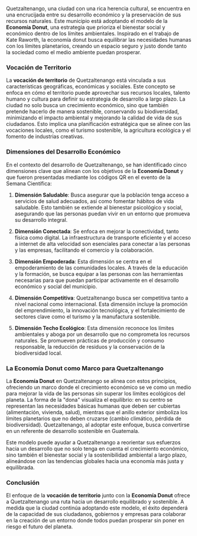 Quetzaltenango, una ciudad con una rica herencia cultural, se encuentra en una encrucijada entre su desarrollo económico y la preservación de sus recursos naturales. Este municipio está adoptando el modelo de la **Economía Donut**, una estrategia que prioriza el bienestar social y económico dentro de los límites ambientales. Inspirado en el trabajo de Kate Raworth, la economía donut busca equilibrar las necesidades humanas con los límites planetarios, creando un espacio seguro y justo donde tanto la sociedad como el medio ambiente puedan prosperar.

### Vocación de Territorio

La **vocación de territorio** de Quetzaltenango está vinculada a sus características geográficas, económicas y sociales. Este concepto se enfoca en cómo el territorio puede aprovechar sus recursos locales, talento humano y cultura para definir su estrategia de desarrollo a largo plazo. La ciudad no solo busca un crecimiento económico, sino que también pretende hacerlo de manera sostenible, conservando su biodiversidad, minimizando el impacto ambiental y mejorando la calidad de vida de sus ciudadanos. Esto implica una planificación estratégica que se alinee con las vocaciones locales, como el turismo sostenible, la agricultura ecológica y el fomento de industrias creativas.

### Dimensiones del Desarrollo Económico

En el contexto del desarrollo de Quetzaltenango, se han identificado cinco dimensiones clave que alinean con los objetivos de la **Economía Donut** y que fueron presentadas mediante los códigos QR en el evento de la Semana Científica:

1. **Dimensión Saludable**: Busca asegurar que la población tenga acceso a servicios de salud adecuados, así como fomentar hábitos de vida saludable. Esto también se extiende al bienestar psicológico y social, asegurando que las personas puedan vivir en un entorno que promueva su desarrollo integral.
    
2. **Dimensión Conectada**: Se enfoca en mejorar la conectividad, tanto física como digital. La infraestructura de transporte eficiente y el acceso a internet de alta velocidad son esenciales para conectar a las personas y las empresas, facilitando el comercio y la colaboración.
    
3. **Dimensión Empoderada**: Esta dimensión se centra en el empoderamiento de las comunidades locales. A través de la educación y la formación, se busca equipar a las personas con las herramientas necesarias para que puedan participar activamente en el desarrollo económico y social del municipio.
    
4. **Dimensión Competitiva**: Quetzaltenango busca ser competitiva tanto a nivel nacional como internacional. Esta dimensión incluye la promoción del emprendimiento, la innovación tecnológica, y el fortalecimiento de sectores clave como el turismo y la manufactura sostenible.
    
5. **Dimensión Techo Ecológico**: Esta dimensión reconoce los límites ambientales y aboga por un desarrollo que no comprometa los recursos naturales. Se promueven prácticas de producción y consumo responsable, la reducción de residuos y la conservación de la biodiversidad local.
    

### La Economía Donut como Marco para Quetzaltenango

La **Economía Donut** en Quetzaltenango se alinea con estos principios, ofreciendo un marco donde el crecimiento económico se ve como un medio para mejorar la vida de las personas sin superar los límites ecológicos del planeta. La forma de la "dona" visualiza el equilibrio: en su centro se representan las necesidades básicas humanas que deben ser cubiertas (alimentación, vivienda, salud), mientras que el anillo exterior simboliza los límites planetarios que no deben cruzarse (cambio climático, pérdida de biodiversidad). Quetzaltenango, al adoptar este enfoque, busca convertirse en un referente de desarrollo sostenible en Guatemala.

Este modelo puede ayudar a Quetzaltenango a reorientar sus esfuerzos hacia un desarrollo que no solo tenga en cuenta el crecimiento económico, sino también el bienestar social y la sostenibilidad ambiental a largo plazo, alineándose con las tendencias globales hacia una economía más justa y equilibrada.

### Conclusión

El enfoque de la **vocación de territorio** junto con la **Economía Donut** ofrece a Quetzaltenango una ruta hacia un desarrollo equilibrado y sostenible. A medida que la ciudad continúa adoptando este modelo, el éxito dependerá de la capacidad de sus ciudadanos, gobiernos y empresas para colaborar en la creación de un entorno donde todos puedan prosperar sin poner en riesgo el futuro del planeta.